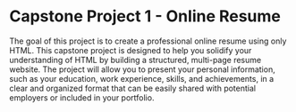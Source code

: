 # Capstone Project 1 - Online Resume
The goal of this project is to create a professional online resume using only HTML. This capstone project is designed to help you solidify your understanding of HTML by building a structured, multi-page resume website. The project will allow you to present your personal information, such as your education, work experience, skills, and achievements, in a clear and organized format that can be easily shared with potential employers or included in your portfolio.

